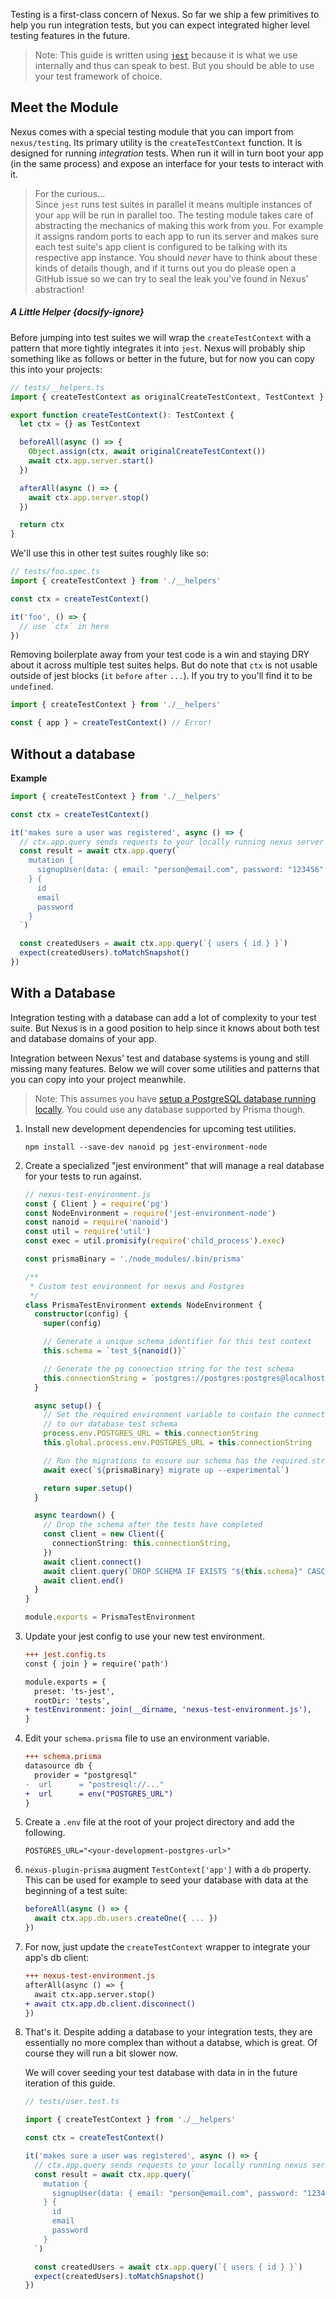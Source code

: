 Testing is a first-class concern of Nexus. So far we ship a few primitives to help you run integration tests, but you can expect integrated higher level testing features in the future.

> Note: This guide is written using [`jest`](https://jestjs.io/) because it is what we use internally and thus can speak to best. But you should be able to use your test framework of choice.

## Meet the Module

Nexus comes with a special testing module that you can import from `nexus/testing`. Its primary utility is the `createTestContext` function. It is designed for running _integration_ tests. When run it will in turn boot your app (in the same process) and expose an interface for your tests to interact with it.

<!-- TODO would be nice to have the TS type shown here. Use doc extraction system to do this. -->

> For the curious...  
> Since `jest` runs test suites in parallel it means multiple instances of your `app` will be run in parallel too. The testing module takes care of abstracting the mechanics of making this work from you. For example it assigns random ports to each app to run its server and makes sure each test suite's app client is configured to be talking with its respective app instance. You should _never_ have to think about these kinds of details though, and if it turns out you do please open a GitHub issue so we can try to seal the leak you've found in Nexus' abstraction!

##### A Little Helper {docsify-ignore}

Before jumping into test suites we will wrap the `createTestContext` with a pattern that more tightly integrates it into `jest`. Nexus will probably ship something like as follows or better in the future, but for now you can copy this into your projects:

```ts
// tests/__helpers.ts
import { createTestContext as originalCreateTestContext, TestContext } from 'nexus/testing'

export function createTestContext(): TestContext {
  let ctx = {} as TestContext

  beforeAll(async () => {
    Object.assign(ctx, await originalCreateTestContext())
    await ctx.app.server.start()
  })

  afterAll(async () => {
    await ctx.app.server.stop()
  })

  return ctx
}
```

We'll use this in other test suites roughly like so:

```ts
// tests/foo.spec.ts
import { createTestContext } from './__helpers'

const ctx = createTestContext()

it('foo', () => {
  // use `ctx` in here
})
```

Removing boilerplate away from your test code is a win and staying DRY about it across multiple test suites helps. But do note that `ctx` is not usable outside of jest blocks (`it` `before` `after` `...`). If you try to you'll find it to be `undefined`.

```ts
import { createTestContext } from './__helpers'

const { app } = createTestContext() // Error!
```

## Without a database

**Example**

```ts
import { createTestContext } from './__helpers'

const ctx = createTestContext()

it('makes sure a user was registered', async () => {
  // ctx.app.query sends requests to your locally running nexus server
  const result = await ctx.app.query(`
    mutation {
      signupUser(data: { email: "person@email.com", password: "123456" })
    } {
      id
      email
      password
    }
  `)

  const createdUsers = await ctx.app.query(`{ users { id } }`)
  expect(createdUsers).toMatchSnapshot()
})
```

## With a Database

Integration testing with a database can add a lot of complexity to your test suite. But Nexus is in a good position to help since it knows about both test and database domains of your app.

Integration between Nexus' test and database systems is young and still missing many features. Below we will cover some utilities and patterns that you can copy into your project meanwhile.

> Note: This assumes you have [setup a PostgreSQL database running locally](references/recipes?id=local-postgresql). You could use any database supported by Prisma though.

1. Install new development dependencies for upcoming test utilities.

   ```cli
   npm install --save-dev nanoid pg jest-environment-node
   ```

1. Create a specialized "jest environment" that will manage a real database for your tests to run against.

   ```ts
   // nexus-test-environment.js
   const { Client } = require('pg')
   const NodeEnvironment = require('jest-environment-node')
   const nanoid = require('nanoid')
   const util = require('util')
   const exec = util.promisify(require('child_process').exec)

   const prismaBinary = './node_modules/.bin/prisma'

   /**
    * Custom test environment for nexus and Postgres
    */
   class PrismaTestEnvironment extends NodeEnvironment {
     constructor(config) {
       super(config)

       // Generate a unique schema identifier for this test context
       this.schema = `test_${nanoid()}`

       // Generate the pg connection string for the test schema
       this.connectionString = `postgres://postgres:postgres@localhost:5432/testing?schema=${this.schema}`
     }

     async setup() {
       // Set the required environment variable to contain the connection string
       // to our database test schema
       process.env.POSTGRES_URL = this.connectionString
       this.global.process.env.POSTGRES_URL = this.connectionString

       // Run the migrations to ensure our schema has the required structure
       await exec(`${prismaBinary} migrate up --experimental`)

       return super.setup()
     }

     async teardown() {
       // Drop the schema after the tests have completed
       const client = new Client({
         connectionString: this.connectionString,
       })
       await client.connect()
       await client.query(`DROP SCHEMA IF EXISTS "${this.schema}" CASCADE`)
       await client.end()
     }
   }

   module.exports = PrismaTestEnvironment
   ```

1. Update your jest config to use your new test environment.

   ```diff
   +++ jest.config.ts
   const { join } = require('path')

   module.exports = {
     preset: 'ts-jest',
     rootDir: 'tests',
   + testEnvironment: join(__dirname, 'nexus-test-environment.js'),
   }
   ```

1. Edit your `schema.prisma` file to use an environment variable.

   ```diff
   +++ schema.prisma
   datasource db {
     provider = "postgresql"
   -  url      = "postresql://..."
   +  url      = env("POSTGRES_URL")
   }
   ```

1. Create a `.env` file at the root of your project directory and add the following.

   ```
   POSTGRES_URL="<your-development-postgres-url>"
   ```

1. `nexus-plugin-prisma` augment `TestContext['app']` with a `db` property. This can be used for example to seed your database with data at the beginning of a test suite:

   ```ts
   beforeAll(async () => {
     await ctx.app.db.users.createOne({ ... })
   })
   ```

1. For now, just update the `createTestContext` wrapper to integrate your app's db client:

   ```diff
   +++ nexus-test-environment.js
   afterAll(async () => {
     await ctx.app.server.stop()
   + await ctx.app.db.client.disconnect()
   })
   ```

1. That's it. Despite adding a database to your integration tests, they are essentially no more complex than without a databse, which is great. Of course they will run a bit slower now.

   We will cover seeding your test database with data in in the future iteration of this guide.

   ```ts
   // tests/user.test.ts

   import { createTestContext } from './__helpers'

   const ctx = createTestContext()

   it('makes sure a user was registered', async () => {
     // ctx.app.query sends requests to your locally running nexus server
     const result = await ctx.app.query(`
       mutation {
         signupUser(data: { email: "person@email.com", password: "123456" })
       } {
         id
         email
         password
       }
     `)

     const createdUsers = await ctx.app.query(`{ users { id } }`)
     expect(createdUsers).toMatchSnapshot()
   })
   ```
